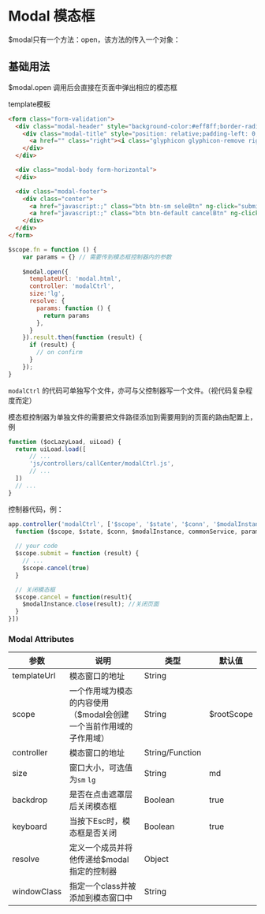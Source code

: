 # Modal 模态框
$modal只有一个方法：open，该方法的传入一个对象：

## 基础用法
$modal.open 调用后会直接在页面中弹出相应的模态框

template模板
```html
<form class="form-validation">
  <div class="modal-header" style="background-color:#eff8ff;border-radius: 6px;">
    <div class="modal-title" style="position: relative;padding-left: 0;color: #0982df;font-size: 12px;font-weight: bold;">标题
      <a href="" class="right"><i class="glyphicon glyphicon-remove right" ng-click="cancel()" style="position: absolute;top:5px;right: 5px"></i></a>
    </div>
  </div>

  <div class="modal-body form-horizontal">
  </div>

  <div class="modal-footer">
    <div class="center">
      <a href="javascript:;" class="btn btn-sm seleBtn" ng-click="submit()">确 定</a>
      <a href="javascript:;" class="btn btn-default cancelBtn" ng-click="cancel()">关 闭</a>
    </div>
  </div>
</form>
```

```javascript
$scope.fn = function () {
    var params = {} // 需要传到模态框控制器内的参数
    
    $modal.open({
      templateUrl: 'modal.html',
      controller: 'modalCtrl',
      size:'lg',
      resolve: {
        params: function () {
          return params
        },
      }
    }).result.then(function (result) {
      if (result) {
        // on confirm
      }
    }); 
}
```

`modalCtrl` 的代码可单独写个文件，亦可与父控制器写一个文件。（视代码复杂程度而定）

模态框控制器为单独文件的需要把文件路径添加到需要用到的页面的路由配置上，例

```javascript
function ($ocLazyLoad, uiLoad) {
  return uiLoad.load([
      // ...
      'js/controllers/callCenter/modalCtrl.js',
      // ...
  ])
  // ...
}
```

控制器代码，例：

```javascript
app.controller('modalCtrl', ['$scope', '$state', '$conn', '$modalInstance', 'commonService', 'params',
  function ($scope, $state, $conn, $modalInstance, commonService, params) {
  
  // your code
  $scope.submit = function (result) {
    // ...
    $scope.cancel(true)
  }

  // 关闭模态框
  $scope.cancel = function(result){
    $modalInstance.close(result); //关闭页面
  }
}])
```

### [](#Modal-Attributes)Modal Attributes
 参数 | 说明 | 类型 | 默认值 |
 --- | --- | --- | --- |
templateUrl | 模态窗口的地址 | String |  |
scope | 一个作用域为模态的内容使用（$modal会创建一个当前作用域的子作用域） | String | $rootScope |
controller | 模态窗口的地址 | String/Function |  |
size | 窗口大小，可选值为`sm` `lg`  | String | md |
backdrop | 是否在点击遮罩层后关闭模态框 | Boolean | true |
keyboard | 当按下Esc时，模态框是否关闭 | Boolean | true |
resolve | 定义一个成员并将他传递给$modal指定的控制器 | Object |  |
windowClass | 指定一个class并被添加到模态窗口中 | String |  |




